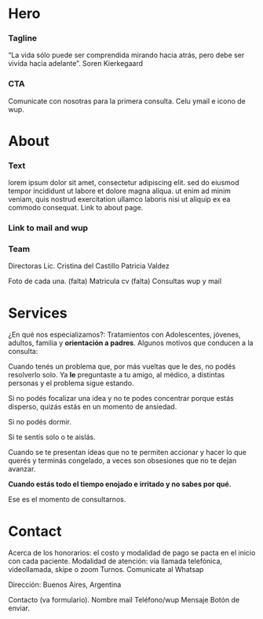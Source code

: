 # Hero

### Tagline 

“La vida sólo puede ser comprendida mirando
hacia atrás, pero debe ser vivida hacia adelante”.
Soren Kierkegaard

### CTA

Comunicate con nosotras para la primera consulta. Celu ymail e icono de wup.

# About

### Text

lorem ipsum dolor sit amet, consectetur adipiscing elit. sed do eiusmod tempor incididunt ut labore et dolore magna aliqua. ut enim ad minim veniam, quis nostrud exercitation ullamco laboris nisi ut aliquip ex ea commodo consequat. Link to about page.

### Link to mail and wup

### Team

Directoras
Lic. Cristina del Castillo Patricia Valdez

Foto de cada una. (falta)
Matricula cv (falta)
Consultas wup y mail

# Services
¿En qué nos especializamos?: Tratamientos con Adolescentes, jóvenes, adultos, familia y
**orientación a padres**. Algunos motivos que conducen a la consulta:

Cuando tenés un problema que, por más vueltas que le des, no podés resolverlo solo. Ya **le** preguntaste a tu amigo, al médico, a distintas personas y el problema sigue estando.

Si no podés focalizar una idea y no te podes concentrar porque estás disperso, quizás estás en un momento de ansiedad.

Si no podés dormir.

Si te sentís solo o te aislás.

Cuando se te presentan ideas que no te permiten accionar y hacer lo que querés y terminás congelado, a veces son obsesiones que no te dejan avanzar.

**Cuando estás todo el tiempo enojado e irritado y no sabes por qué.**

Ese es el momento de consultarnos.

# Contact
Acerca de los honorarios: el costo y modalidad de pago se pacta en el inicio con cada paciente.
Modalidad de atención: vía llamada telefónica, videollamada, skipe o zoom
Turnos. Comunicate al Whatsap


Dirección: Buenos Aires, Argentina


Contacto (va formulario).
Nombre
mail
Teléfono/wup
Mensaje
Botón de enviar.
